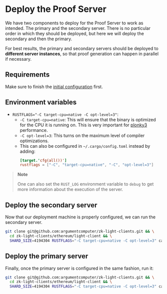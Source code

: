 # Deploy the Proof Server

We have two components to deploy for the Proof Server to work as intended. The primary and the secondary server.
There is no particular order in which they should be deployed, but here we will deploy the secondary and then
the primary.

For best results, the primary and secondary servers should be deployed to **different server instances**, so that
proof generation can happen in parallel if necessary.

## Requirements

Make sure to finish the [initial configuration](./configuration.md) first.

## Environment variables

- `RUSTFLAGS="-C target-cpu=native -C opt-level=3"`:
    - `-C target-cpu=native`: This will ensure that the binary is optimized
      for the CPU it is running on. This is very important
      for [plonky3](https://github.com/plonky3/plonky3?tab=readme-ov-file#cpu-features) performance.
    - `-C opt-level=3`: This turns on the maximum level of compiler optimizations.
    - This can also be configured in `~/.cargo/config.toml` instead by adding:
        ```toml
        [target.'cfg(all())']
        rustflags = ["-C", "target-cpu=native", "-C", "opt-level=3"]
        ```

> **Note**
>
> One can also set the `RUST_LOG` environment variable to `debug` to get more information
> about the execution of the server.

## Deploy the secondary server

Now that our deployment machine is properly configured, we can run the secondary server.

```bash
git clone git@github.com:argumentcomputer/zk-light-clients.git && \
  cd zk-light-clients/ethereum/light-client && \
  SHARD_SIZE=4194304 RUSTFLAGS="-C target-cpu=native -C opt-level=3" cargo run --release --bin proof_server -- --mode "single" -a <NETWORK_ADDRESS>
```

## Deploy the primary server

Finally, once the primary server is configured in the same fashion, run it:

```bash
git clone git@github.com:argumentcomputer/zk-light-clients.git && \
  cd zk-light-clients/ethereum/light-client && \
  SHARD_SIZE=4194304 RUSTFLAGS="-C target-cpu=native -C opt-level=3" cargo run --release --bin proof_server -- --mode "split" -a <NETWORK_ADDESS> --snd-addr <SECONDARY_SERVER_ADDRESS>
```
